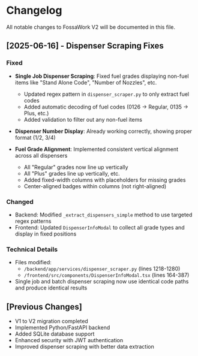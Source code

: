 # Changelog

All notable changes to FossaWork V2 will be documented in this file.

## [2025-06-16] - Dispenser Scraping Fixes

### Fixed
- **Single Job Dispenser Scraping**: Fixed fuel grades displaying non-fuel items like "Stand Alone Code", "Number of Nozzles", etc.
  - Updated regex pattern in `dispenser_scraper.py` to only extract fuel codes
  - Added automatic decoding of fuel codes (0126 → Regular, 0135 → Plus, etc.)
  - Added validation to filter out any non-fuel items

- **Dispenser Number Display**: Already working correctly, showing proper format (1/2, 3/4)

- **Fuel Grade Alignment**: Implemented consistent vertical alignment across all dispensers
  - All "Regular" grades now line up vertically
  - All "Plus" grades line up vertically, etc.
  - Added fixed-width columns with placeholders for missing grades
  - Center-aligned badges within columns (not right-aligned)

### Changed
- Backend: Modified `_extract_dispensers_simple` method to use targeted regex patterns
- Frontend: Updated `DispenserInfoModal` to collect all grade types and display in fixed positions

### Technical Details
- Files modified:
  - `/backend/app/services/dispenser_scraper.py` (lines 1218-1280)
  - `/frontend/src/components/DispenserInfoModal.tsx` (lines 164-387)
- Single job and batch dispenser scraping now use identical code paths and produce identical results

## [Previous Changes]
- V1 to V2 migration completed
- Implemented Python/FastAPI backend
- Added SQLite database support
- Enhanced security with JWT authentication
- Improved dispenser scraping with better data extraction